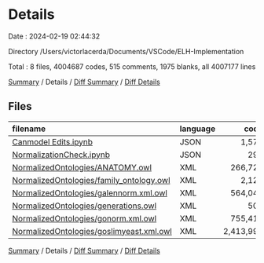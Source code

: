 # Details

Date : 2024-02-19 02:44:32

Directory /Users/victorlacerda/Documents/VSCode/ELH-Implementation

Total : 8 files,  4004687 codes, 515 comments, 1975 blanks, all 4007177 lines

[Summary](results.md) / Details / [Diff Summary](diff.md) / [Diff Details](diff-details.md)

## Files
| filename | language | code | comment | blank | total |
| :--- | :--- | ---: | ---: | ---: | ---: |
| [Canmodel Edits.ipynb](/Canmodel%20Edits.ipynb) | JSON | 1,579 | 0 | 1 | 1,580 |
| [NormalizationCheck.ipynb](/NormalizationCheck.ipynb) | JSON | 299 | 0 | 1 | 300 |
| [NormalizedOntologies/ANATOMY.owl](/NormalizedOntologies/ANATOMY.owl) | XML | 266,729 | 0 | 4 | 266,733 |
| [NormalizedOntologies/family_ontology.owl](/NormalizedOntologies/family_ontology.owl) | XML | 2,122 | 511 | 1,949 | 4,582 |
| [NormalizedOntologies/galennorm.xml.owl](/NormalizedOntologies/galennorm.xml.owl) | XML | 564,042 | 1 | 5 | 564,048 |
| [NormalizedOntologies/generations.owl](/NormalizedOntologies/generations.owl) | XML | 500 | 1 | 5 | 506 |
| [NormalizedOntologies/gonorm.xml.owl](/NormalizedOntologies/gonorm.xml.owl) | XML | 755,419 | 1 | 5 | 755,425 |
| [NormalizedOntologies/goslimyeast.xml.owl](/NormalizedOntologies/goslimyeast.xml.owl) | XML | 2,413,997 | 1 | 5 | 2,414,003 |

[Summary](results.md) / Details / [Diff Summary](diff.md) / [Diff Details](diff-details.md)